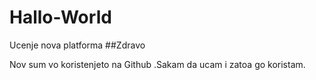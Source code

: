 # Hallo-World
Ucenje nova platforma
##Zdravo

Nov sum vo koristenjeto na Github  .Sakam da ucam i zatoa go koristam.

